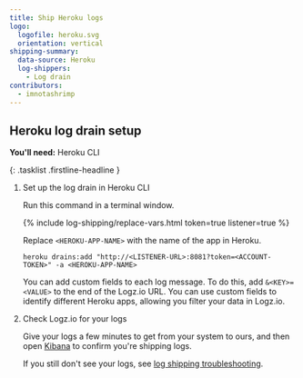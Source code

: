 ```yaml
---
title: Ship Heroku logs
logo:
  logofile: heroku.svg
  orientation: vertical
shipping-summary:
  data-source: Heroku
  log-shippers:
    - Log drain
contributors:
  - imnotashrimp
---
```


## Heroku log drain setup

**You'll need:** Heroku CLI

{: .tasklist .firstline-headline }
1. Set up the log drain in Heroku CLI

    Run this command in a terminal window.

    {% include log-shipping/replace-vars.html token=true listener=true %}

    Replace `<HEROKU-APP-NAME>` with the name of the app in Heroku.

    ```shell
    heroku drains:add "http://<LISTENER-URL>:8081?token=<ACCOUNT-TOKEN>" -a <HEROKU-APP-NAME>
    ```

    You can add custom fields to each log message. To do this, add `&<KEY>=<VALUE>` to the end of the Logz.io URL. You can use custom fields to identify different Heroku apps, allowing you filter your data in Logz.io.

2. Check Logz.io for your logs

    Give your logs a few minutes to get from your system to ours, and then open [Kibana](https://app.logz.io/#/dashboard/kibana) to confirm you're shipping logs.

   If you still don't see your logs, see [log shipping troubleshooting]({{site.baseurl}}/user-guide/log-shipping/log-shipping-troubleshooting.html).